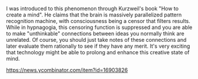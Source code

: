 I was introduced to this phenomenon through Kurzweil's book "How to create a mind". He claims that the brain is massively parallelized pattern recognition machine, with consciousness being a censor that filters results. While in hypnagogia, this censoring function is suppressed and you are able to make "unthinkable" connections between ideas you normally think are unrelated. Of course, you should just take notes of these connections and later evaluate them rationally to see if they have any merit. It's very exciting that technology might be able to prolong and enhance this creative state of mind.

https://news.ycombinator.com/item?id=16903826